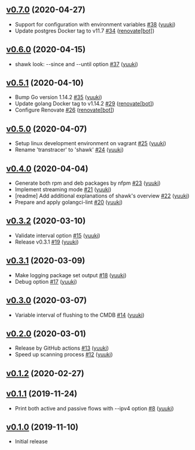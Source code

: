 ## [v0.7.0](https://github.com/yuuki/shawk/compare/v0.6.0...v0.7.0) (2020-04-27)

* Support for configuration with environment variables [#38](https://github.com/yuuki/shawk/pull/38) ([yuuki](https://github.com/yuuki))
* Update postgres Docker tag to v11.7 [#34](https://github.com/yuuki/shawk/pull/34) ([renovate[bot]](https://github.com/apps/renovate))

## [v0.6.0](https://github.com/yuuki/shawk/compare/v0.5.1...v0.6.0) (2020-04-15)

* shawk look:  --since and --until option [#37](https://github.com/yuuki/shawk/pull/37) ([yuuki](https://github.com/yuuki))

## [v0.5.1](https://github.com/yuuki/shawk/compare/v0.5.0...v0.5.1) (2020-04-10)

* Bump Go version 1.14.2 [#35](https://github.com/yuuki/shawk/pull/35) ([yuuki](https://github.com/yuuki))
* Update golang Docker tag to v1.14.2 [#29](https://github.com/yuuki/shawk/pull/29) ([renovate[bot]](https://github.com/apps/renovate))
* Configure Renovate [#26](https://github.com/yuuki/shawk/pull/26) ([renovate[bot]](https://github.com/apps/renovate))

## [v0.5.0](https://github.com/yuuki/shawk/compare/v0.4.0...v0.5.0) (2020-04-07)

* Setup linux development environment on vagrant [#25](https://github.com/yuuki/shawk/pull/25) ([yuuki](https://github.com/yuuki))
* Rename 'transtracer' to 'shawk' [#24](https://github.com/yuuki/shawk/pull/24) ([yuuki](https://github.com/yuuki))

## [v0.4.0](https://github.com/yuuki/shawk/compare/v0.3.2...v0.4.0) (2020-04-04)

* Generate both rpm and deb packages by nfpm [#23](https://github.com/yuuki/shawk/pull/23) ([yuuki](https://github.com/yuuki))
* Implement streaming mode [#21](https://github.com/yuuki/shawk/pull/21) ([yuuki](https://github.com/yuuki))
* [readme] Add additional explanations of shawk's overview [#22](https://github.com/yuuki/shawk/pull/22) ([yuuki](https://github.com/yuuki))
* Prepare and apply golangci-lint [#20](https://github.com/yuuki/shawk/pull/20) ([yuuki](https://github.com/yuuki))

## [v0.3.2](https://github.com/yuuki/shawk/compare/v0.3.1...v0.3.2) (2020-03-10)

* Validate interval option [#15](https://github.com/yuuki/shawk/pull/15) ([yuuki](https://github.com/yuuki))
* Release v0.3.1 [#19](https://github.com/yuuki/shawk/pull/19) ([yuuki](https://github.com/yuuki))

## [v0.3.1](https://github.com/yuuki/shawk/compare/v0.3.0...v0.3.1) (2020-03-09)

* Make logging package set output [#18](https://github.com/yuuki/shawk/pull/18) ([yuuki](https://github.com/yuuki))
* Debug option [#17](https://github.com/yuuki/shawk/pull/17) ([yuuki](https://github.com/yuuki))

## [v0.3.0](https://github.com/yuuki/shawk/compare/v0.2.0...v0.3.0) (2020-03-07)

* Variable interval of flushing to the CMDB [#14](https://github.com/yuuki/shawk/pull/14) ([yuuki](https://github.com/yuuki))

## [v0.2.0](https://github.com/yuuki/shawk/compare/v0.1.2...v0.2.0) (2020-03-01)

* Release by GitHub actions [#13](https://github.com/yuuki/shawk/pull/13) ([yuuki](https://github.com/yuuki))
* Speed up scanning process [#12](https://github.com/yuuki/shawk/pull/12) ([yuuki](https://github.com/yuuki))

## [v0.1.2](https://github.com/yuuki/shawk/compare/v0.1.2...v0.1.2) (2020-02-27)


## [v0.1.1](https://github.com/yuuki/shawk/compare/v0.1.0...v0.1.1) (2019-11-24)

* Print both active and passive flows with --ipv4 option [#8](https://github.com/yuuki/shawk/pull/8) ([yuuki](https://github.com/yuuki))

## [v0.1.0](https://github.com/yuuki/shawk/compare/f3c6ecd52904...v0.1.0) (2019-11-10)

* Initial release
